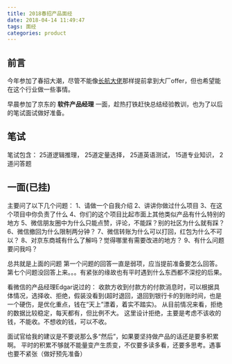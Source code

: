 ```yaml
---
title: 2018春招产品面经
date: 2018-04-14 11:49:47
tags: 面经 
categories: product
---
```

## 前言

   今年参加了春招大潮，尽管不能像[长航大佬](http://www.sail.name/)那样提前拿到大厂offer，但也希望能在这个行业做一些事情。

   早晨参加了京东的 **软件产品经理** 一面，趁热打铁赶快总结经验教训，也为了以后的笔试面试做好准备。

## 笔试

笔试包含：
    25道逻辑推理，
    25道定量选择，
    25道英语测试，
    15道专业知识，
     2道问答题

## 一面(已挂)
   
   主要问了以下几个问题：
   1、请做一个自我介绍
   2、讲讲你做过什么项目
   3、在这个项目中你负责了什么
   4、你们的这个项目比起市面上其他类似产品有什么特别的地方
   5、微信朋友圈中为什么只能点赞，评论，不能踩？别的社区为什么就有踩？
   6、微信撤回为什么限制两分钟？
   7、微信转账为什么可以打回，红包为什么不可以？
   8、对京东商城有什么了解吗？觉得哪里有需要改进的地方？
   9、有什么问题要问我吗？

   总共就是上面的问题
   第一个问题的回答一直是弱项，应当提前准备要怎么回答。
   第七个问题没回答上来。。。有紧张的缘故也有平时遇到什么东西都不深挖的后果。

   看微信的产品经理Edgar说过的：
    收款方收到付款方的付款消息时，可以根据具体情况，选择收、拒绝，假装没看到(超时退回，退回到银行卡的到账时间，也是一个硬伤，是优化重点，钱在“天上”漂着，着实不踏实)。
    从目前情况来看，拒绝的数据比较稳定，每天都有，但比例不大。
    这里设计拒绝，主要是考虑不该收的钱，不能收。不想收的钱，可以不收。

   面试官给我的建议是不要说那么多“然后”，如果要坚持做产品的话还是要多积累啊。
   平时的积累不够就不能量变产生质变，不仅要多读多看，还要多思考。遇事也要不紧张（做好预先准备）